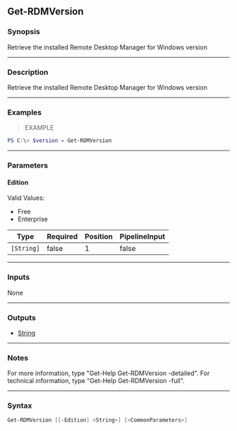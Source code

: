 Get-RDMVersion
--------------

### Synopsis
Retrieve the installed Remote Desktop Manager for Windows version

---

### Description

Retrieve the installed Remote Desktop Manager for Windows version

---

### Examples
> EXAMPLE

```PowerShell
PS C:\> $version = Get-RDMVersion
```

---

### Parameters
#### **Edition**

Valid Values:

* Free
* Enterprise

|Type      |Required|Position|PipelineInput|
|----------|--------|--------|-------------|
|`[String]`|false   |1       |false        |

---

### Inputs
None

---

### Outputs
* [String](https://learn.microsoft.com/en-us/dotnet/api/System.String)

---

### Notes
For more information, type "Get-Help Get-RDMVersion -detailed". For technical information, type "Get-Help Get-RDMVersion -full".

---

### Syntax
```PowerShell
Get-RDMVersion [[-Edition] <String>] [<CommonParameters>]
```
